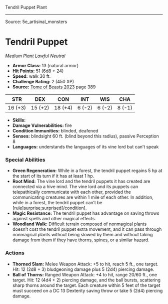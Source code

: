 <MonsterName/>Tendril Puppet</MonsterName>
<CreatureType/>Plant</CreatureType>



---

Source: 5e_artisinal_monsters

# Tendril Puppet

*Medium* *Plant* *Lawful Neutral*

- **Armor Class:** 13 (natural armor)
- **Hit Points:** 51 (6d8 + 24)
- **Speed:** walk 30 ft.
- **Challenge Rating:** 2 (450 XP)
- **Source:** [Tome of Beasts 2023](https://koboldpress.com/kpstore/product/tome-of-beasts-1-2023-edition/) page 389

| STR | DEX | CON | INT | WIS | CHA |
| --- | --- | --- | --- | --- | --- |
| 16 (+3) | 15 (+2) | 18 (+4) | 6 (-2) | 6 (-2) | 8 (-1) |

- **Skills:** 
- **Damage Vulnerabilities:** fire
- **Condition Immunities:** blinded, deafened
- **Senses:** blindsight 60 ft. (blind beyond this radius), passive Perception 8
- **Languages:** understands the languages of its vine lord but can’t speak

### Special Abilities

- **Green Regeneration:** While in a forest, the tendril puppet regains 5 hp at the start of its turn if it has at least 1 hp.
- **Root Mind:** The vine lord and the tendril puppets it has created are connected via a hive mind. The vine lord and its puppets can telepathically communicate with each other, provided the communicating creatures are within 1 mile of each other. In addition, while in a forest, the tendril puppet can’t be [rule]surprise;surprised[/condition].
- **Magic Resistance:** The tendril puppet has advantage on saving throws against spells and other magical effects.
- **Woodland Walk:** Difficult terrain composed of nonmagical plants doesn’t cost the tendril puppet extra movement, and it can pass through nonmagical plants without being slowed by them and without taking damage from them if they have thorns, spines, or a similar hazard.

### Actions

- **Thorned Slam:** Melee Weapon Attack: +5 to hit, reach 5 ft., one target. Hit: 12 (2d8 + 3) bludgeoning damage plus 5 (2d4) piercing damage.
- **Ball of Thorns:** Ranged Weapon Attack: +4 to hit, range 20/60 ft., one target. Hit: 12 (4d4 + 2) piercing damage, and the ball bursts, scattering sharp thorns around the target. Each creature within 5 feet of the target must succeed on a DC 13 Dexterity saving throw or take 5 (2d4) piercing damage.


